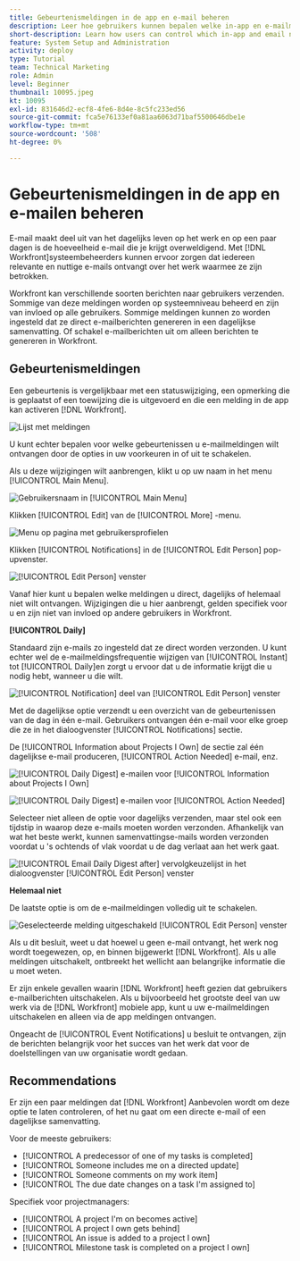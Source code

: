 ```yaml
---
title: Gebeurtenismeldingen in de app en e-mail beheren
description: Leer hoe gebruikers kunnen bepalen welke in-app en e-mailmeldingen ze ontvangen zodat ze relevante, nuttige e-mails over hun werk ontvangen.
short-description: Learn how users can control which in-app and email notifications they receive.
feature: System Setup and Administration
activity: deploy
type: Tutorial
team: Technical Marketing
role: Admin
level: Beginner
thumbnail: 10095.jpeg
kt: 10095
exl-id: 831646d2-ecf8-4fe6-8d4e-8c5fc233ed56
source-git-commit: fca5e76133ef0a81aa6063d71baf5500646dbe1e
workflow-type: tm+mt
source-wordcount: '508'
ht-degree: 0%

---
```


# Gebeurtenismeldingen in de app en e-mailen beheren

E-mail maakt deel uit van het dagelijks leven op het werk en op een paar dagen is de hoeveelheid e-mail die je krijgt overweldigend. Met [!DNL Workfront]systeembeheerders kunnen ervoor zorgen dat iedereen relevante en nuttige e-mails ontvangt over het werk waarmee ze zijn betrokken.

Workfront kan verschillende soorten berichten naar gebruikers verzenden. Sommige van deze meldingen worden op systeemniveau beheerd en zijn van invloed op alle gebruikers. Sommige meldingen kunnen zo worden ingesteld dat ze direct e-mailberichten genereren in een dagelijkse samenvatting. Of schakel e-mailberichten uit om alleen berichten te genereren in Workfront.

## Gebeurtenismeldingen

Een gebeurtenis is vergelijkbaar met een statuswijziging, een opmerking die is geplaatst of een toewijzing die is uitgevoerd en die een melding in de app kan activeren [!DNL Workfront].

![Lijst met meldingen](assets/admin-fund-user-notifications-01.png)

U kunt echter bepalen voor welke gebeurtenissen u e-mailmeldingen wilt ontvangen door de opties in uw voorkeuren in of uit te schakelen.

Als u deze wijzigingen wilt aanbrengen, klikt u op uw naam in het menu [!UICONTROL Main Menu].

![Gebruikersnaam in [!UICONTROL Main Menu]](assets/admin-fund-user-notifications-02.png)

Klikken [!UICONTROL Edit] van de [!UICONTROL More] -menu.

![Menu op pagina met gebruikersprofielen](assets/admin-fund-user-notifications-03.png)

Klikken [!UICONTROL Notifications] in de [!UICONTROL Edit Person] pop-upvenster.

![[!UICONTROL Edit Person] venster](assets/admin-fund-user-notifications-04.png)

Vanaf hier kunt u bepalen welke meldingen u direct, dagelijks of helemaal niet wilt ontvangen. Wijzigingen die u hier aanbrengt, gelden specifiek voor u en zijn niet van invloed op andere gebruikers in Workfront.

**[!UICONTROL Daily]**

Standaard zijn e-mails zo ingesteld dat ze direct worden verzonden. U kunt echter wel de e-mailmeldingsfrequentie wijzigen van [!UICONTROL Instant] tot [!UICONTROL Daily]en zorgt u ervoor dat u de informatie krijgt die u nodig hebt, wanneer u die wilt.

![[!UICONTROL Notification] deel van [!UICONTROL Edit Person] venster](assets/admin-fund-user-notifications-05.png)

Met de dagelijkse optie verzendt u een overzicht van de gebeurtenissen van de dag in één e-mail. Gebruikers ontvangen één e-mail voor elke groep die ze in het dialoogvenster [!UICONTROL Notifications] sectie.

De [!UICONTROL Information about Projects I Own] de sectie zal één dagelijkse e-mail produceren, [!UICONTROL Action Needed] e-mail, enz.

![[!UICONTROL Daily Digest] e-mailen voor [!UICONTROL Information about Projects I Own]](assets/admin-fund-user-notifications-06.png)

![[!UICONTROL Daily Digest] e-mailen voor [!UICONTROL Action Needed]](assets/admin-fund-user-notifications-07.png)

Selecteer niet alleen de optie voor dagelijks verzenden, maar stel ook een tijdstip in waarop deze e-mails moeten worden verzonden. Afhankelijk van wat het beste werkt, kunnen samenvattingse-mails worden verzonden voordat u &#39;s ochtends of vlak voordat u de dag verlaat aan het werk gaat.

![[!UICONTROL Email Daily Digest after] vervolgkeuzelijst in het dialoogvenster [!UICONTROL Edit Person] venster](assets/admin-fund-user-notifications-08.png)

**Helemaal niet**

De laatste optie is om de e-mailmeldingen volledig uit te schakelen.

![Geselecteerde melding uitgeschakeld [!UICONTROL Edit Person] venster](assets/admin-fund-user-notifications-09.png)

Als u dit besluit, weet u dat hoewel u geen e-mail ontvangt, het werk nog wordt toegewezen, op, en binnen bijgewerkt [!DNL Workfront]. Als u alle meldingen uitschakelt, ontbreekt het wellicht aan belangrijke informatie die u moet weten.

Er zijn enkele gevallen waarin [!DNL Workfront] heeft gezien dat gebruikers e-mailberichten uitschakelen. Als u bijvoorbeeld het grootste deel van uw werk via de [!DNL Workfront] mobiele app, kunt u uw e-mailmeldingen uitschakelen en alleen via de app meldingen ontvangen.

Ongeacht de [!UICONTROL Event Notifications] u besluit te ontvangen, zijn de berichten belangrijk voor het succes van het werk dat voor de doelstellingen van uw organisatie wordt gedaan.


## Recommendations

Er zijn een paar meldingen dat [!DNL Workfront] Aanbevolen wordt om deze optie te laten controleren, of het nu gaat om een directe e-mail of een dagelijkse samenvatting.

Voor de meeste gebruikers:

* [!UICONTROL A predecessor of one of my tasks is completed]
* [!UICONTROL Someone includes me on a directed update]
* [!UICONTROL Someone comments on my work item]
* [!UICONTROL The due date changes on a task I'm assigned to]


Specifiek voor projectmanagers:

* [!UICONTROL A project I'm on becomes active]
* [!UICONTROL A project I own gets behind]
* [!UICONTROL An issue is added to a project I own]
* [!UICONTROL Milestone task is completed on a project I own]


<!---
learn more URLs
Email notifications
guide: manage your notifications
--->
